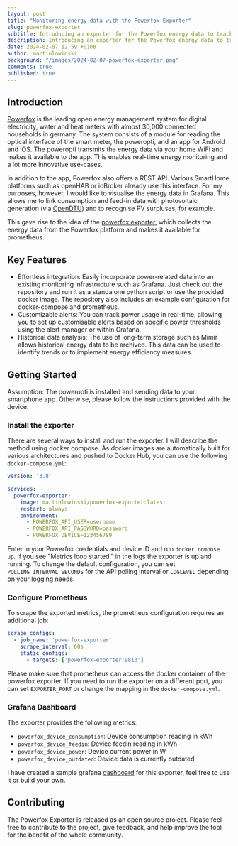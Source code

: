 ```yaml
---
layout: post
title: "Monitoring energy data with the Powerfox Exporter"
slug: powerfox-exporter
subtitle: Introducing an exporter for the Powerfox energy data to track and visualize your consumptions in real-time.
description: Introducing an exporter for the Powerfox energy data to track and visualize your consumptions in real-time.
date: 2024-02-07 12:59 +0100
author: martinlowinski
background: "/images/2024-02-07-powerfox-exporter.png"
comments: true
published: true
---
```


## Introduction

[Powerfox](https://www.powerfox.energy) is the leading open energy management system for digital electricity, water and heat meters with almost 30,000 connected households in germany. The system consists of a module for reading the optical interface of the smart meter, the poweropti, and an app for Android and iOS. The poweropti transmits the energy data via your home WiFi and makes it available to the app. This enables real-time energy monitoring and a lot more innovative use-cases.

In addition to the app, Powerfox also offers a REST API. Various SmartHome platforms such as openHAB or ioBroker already use this interface. For my purposes, however, I would like to visualise the energy data in Grafana. This allows me to link consumption and feed-in data with photovoltaic generation (via [OpenDTU](https://github.com/tbnobody/OpenDTU/)) and to recognise PV surpluses, for example.

This gave rise to the idea of the [powerfox exporter](https://github.com/martinlowinski/powerfox-exporter), which collects the energy data from the Powerfox platform and makes it available for prometheus.

## Key Features

- Effortless integration: Easily incorporate power-related data into an existing monitoring infrastructure such as Grafana. Just check out the repository and run it as a standalone python script or use the provided docker image. The repository also includes an example configuration for docker-compose and prometheus.
- Customizable alerts: You can track power usage in real-time, allowing you to set up customisable alerts based on specific power thresholds using the alert manager or within Grafana.
- Historical data analysis: The use of long-term storage such as Mimir allows historical energy data to be archived. This data can be used to identify trends or to implement energy efficiency measures.

## Getting Started

Assumption: The poweropti is installed and sending data to your smartphone app. Otherwise, please follow the instructions provided with the device.

### Install the exporter

There are several ways to install and run the exporter. I will describe the method using docker compose. As docker images are automatically built for various architectures and pushed to Docker Hub, you can use the following `docker-compose.yml`:

```yaml
version: '3.8'

services:
  powerfox-exporter:
    image: martinlowinski/powerfox-exporter:latest
    restart: always
    environment:
      - POWERFOX_API_USER=username
      - POWERFOX_API_PASSWORD=password
      - POWERFOX_DEVICE=123456789
```

Enter in your Powerfox credentials and device ID and run `docker compose up`. If you see "Metrics loop started." in the logs the exporter is up and running. To change the default configuration, you can set `POLLING_INTERVAL_SECONDS` for the API polling interval or `LOGLEVEL` depending on your logging needs.

### Configure Prometheus

To scrape the exported metrics, the prometheus configuration requires an additional job:

```yaml
scrape_configs:
  - job_name: 'powerfox-exporter'
    scrape_interval: 60s
    static_configs:
      - targets: ['powerfox-exporter:9813']
```

Please make sure that prometheus can access the docker container of the powerfox exporter. If you need to run the exporter on a different port, you can set `EXPORTER_PORT` or change the mapping in the `docker-compose.yml`.

### Grafana Dashboard

The exporter provides the following metrics:

- `powerfox_device_consumption`: Device consumption reading in kWh
- `powerfox_device_feedin`: Device feedin reading in kWh
- `powerfox_device_power`: Device current power in W
- `powerfox_device_outdated`: Device data is currently outdated

I have created a sample grafana [dashboard](https://grafana.com/grafana/dashboards/20350-powerfox/) for this exporter, feel free to use it or build your own.

## Contributing

The Powerfox Exporter is released as an open source project. Please feel free to contribute to the project, give feedback, and help improve the tool for the benefit of the whole community.
